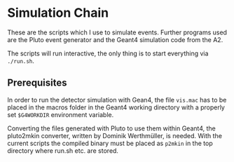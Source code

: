 Simulation Chain
================

These are the scripts which I use to simulate events. Further programs used are the Pluto event generator and the Geant4 simulation code from the A2. 

The scripts will run interactive, the only thing is to start everything via `./run.sh`.


Prerequisites
-------------

In order to run the detector simulation with Gean4, the file `vis.mac` has to be placed in the macros folder in the Geant4 working directory with a properly set `$G4WORKDIR` environment variable. 

Converting the files generated with Pluto to use them within Geant4, the pluto2mkin converter, written by Dominik Werthmüller, is needed. With the current scripts the compiled binary must be placed as `p2mkin` in the top directory where run.sh etc. are stored. 

